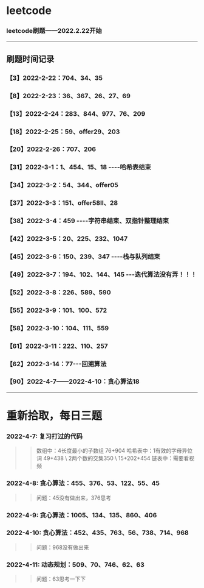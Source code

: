 # leetcode



### leetcode刷题——2022.2.22开始

---

## 刷题时间记录
### 【3】2022-2-22：704、34、35
### 【8】2022-2-23：36、367、26、27、69
### 【13】2022-2-24：283、844、977、76、209
### 【18】2022-2-25：59、offer29、203
### 【20】2022-2-26：707、206
### 【31】2022-3-1：1、454、15、18 ----哈希表结束
### 【34】2022-3-2：54、344、offer05
### 【37】2022-3-3：151、offer58II、28
### 【38】2022-3-4：459 ----字符串结束、双指针整理结束
### 【42】2022-3-5：20、225、232、1047
### 【45】2022-3-6：150、239、347 ----栈与队列结束
### 【49】2022-3-7：194、102、144、145  ---迭代算法没有弄！！！
### 【52】2022-3-8：226、589、590
### 【55】2022-3-9：101、100、572
### 【58】2022-3-10：104、111、559
### 【61】2022-3-11：222、110、257
### 【62】2022-3-14：77---回溯算法  
### 【90】2022-4-7——2022-4-10：贪心算法18  

------
# 重新拾取，每日三题
### 2022-4-7: 复习打过的代码
>> 数组中：4长度最小的子数组 76+904
>> 哈希表中：1有效的字母异位词 49+438 \ 2两个数的交集350 \ 15+202+454
>> 链表中：需要看视频
>> 
### 2022-4-8: 贪心算法：455、376、53、122、55、45
>> 问题：45没有做出来，376思考
### 2022-4-9: 贪心算法：1005、134、135、860、406
### 2022-4-10: 贪心算法：452、435、763、56、738、714、968
>> 问题：968没有做出来
### 2022-4-11: 动态规划：509、70、746、62、63
>> 问题：63思考一下下